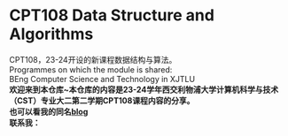 <h1>CPT108 Data Structure and Algorithms</h1>
CPT108，23-24开设的新课程数据结构与算法。<br>
Programmes on which the module is shared:<br>
BEng Computer Science and Technology in XJTLU<br>
<b>欢迎来到本仓库~本仓库的内容是23-24学年西交利物浦大学计算机科学与技术（CST）专业大二第二学期CPT108课程内容的分享。<br>
也可以看我的同名<a href="https://www.fancivoid.asia/technology/cpt108/">blog</a><br>
联系我：<a href='mailto:fancivoid@gmail.com>fancivoid@gmail.com</a></b>
-END-
